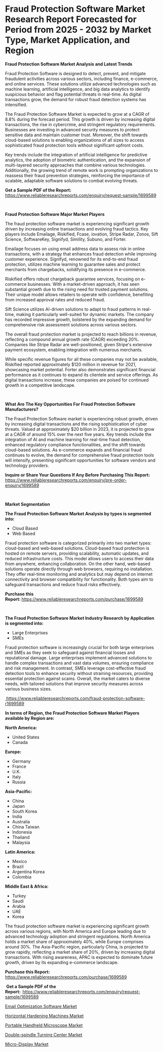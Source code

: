 <p><h1>Fraud Protection Software Market Research Report Forecasted for Period from 2025 -  2032 by Market Type, Market Application, and Region</h1></p><p><strong>Fraud Protection Software Market Analysis and Latest Trends</strong></p>
<p><p>Fraud Protection Software is designed to detect, prevent, and mitigate fraudulent activities across various sectors, including finance, e-commerce, and online services. These solutions utilize advanced technologies such as machine learning, artificial intelligence, and big data analytics to identify suspicious behavior and flag potential threats in real-time. As digital transactions grow, the demand for robust fraud detection systems has intensified.</p><p>The Fraud Protection Software Market is expected to grow at a CAGR of 8.8% during the forecast period. This growth is driven by increasing digital transactions, the rise in cybercrime, and stringent regulatory requirements. Businesses are investing in advanced security measures to protect sensitive data and maintain customer trust. Moreover, the shift towards cloud-based solutions is enabling organizations of all sizes to access sophisticated fraud protection tools without significant upfront costs.</p><p>Key trends include the integration of artificial intelligence for predictive analytics, the adoption of biometric authentication, and the expansion of multi-layered security approaches that combine various technologies. Additionally, the growing trend of remote work is prompting organizations to reassess their fraud prevention strategies, reinforcing the importance of scalable, adaptable software solutions to combat evolving threats.</p></p>
<p><strong>Get a Sample PDF of the Report:&nbsp;</strong> <a href="https://www.reliableresearchreports.com/enquiry/request-sample/1699589?utm_campaign=8&utm_medium=2&utm_source=Github&utm_content=ia&utm_term=09012025&utm_id=fraud-protection-software">https://www.reliableresearchreports.com/enquiry/request-sample/1699589</a></p>
<p>&nbsp;</p>
<p><strong>Fraud Protection Software Major Market Players</strong></p>
<p><p>The fraud protection software market is experiencing significant growth driven by increasing online transactions and evolving fraud tactics. Key players include Emailage, Riskified, Fcase, iovation, Stripe Radar, Zonos, Sift Science, SoftwareKey, Signifyd, Simility, Subuno, and Forter. </p><p>Emailage focuses on using email address data to assess risk in online transactions, with a strategy that enhances fraud detection while improving customer experience. Signifyd, renowned for its end-to-end fraud protection, utilizes machine learning to guarantee sales and protect merchants from chargebacks, solidifying its presence in e-commerce.</p><p>Riskified offers robust chargeback guarantee services, focusing on e-commerce businesses. With a market-driven approach, it has seen substantial growth due to the rising need for trusted payment solutions. Their unique model allows retailers to operate with confidence, benefiting from increased approval rates and reduced fraud.</p><p>Sift Science utilizes AI-driven solutions to adapt to fraud patterns in real-time, making it particularly well-suited for dynamic markets. The company has recorded impressive growth, bolstered by the expanding demand for comprehensive risk assessment solutions across various sectors.</p><p>The overall fraud protection market is projected to reach billions in revenue, reflecting a compound annual growth rate (CAGR) exceeding 20%. Companies like Stripe Radar are well-positioned, given Stripe's extensive payment ecosystem, enabling integration with numerous merchants. </p><p>While specific revenue figures for all these companies may not be available, Riskified reported approximately $120 million in revenue for 2021, showcasing market potential. Forter also demonstrates significant financial performance as it continues to expand its clientele and service offerings. As digital transactions increase, these companies are poised for continued growth in a competitive landscape.</p></p>
<p>&nbsp;</p>
<p><strong>What Are The Key Opportunities For Fraud Protection Software Manufacturers?</strong></p>
<p><p>The Fraud Protection Software market is experiencing robust growth, driven by increasing digital transactions and the rising sophistication of cyber threats. Valued at approximately $20 billion in 2023, it is projected to grow at a CAGR of around 15% over the next five years. Key trends include the integration of AI and machine learning for real-time fraud detection, enhanced regulatory compliance functionalities, and the shift towards cloud-based solutions. As e-commerce expands and financial fraud continues to evolve, the demand for comprehensive fraud protection tools will intensify, presenting significant opportunities for software vendors and technology providers.</p></p>
<p><strong>Inquire or Share Your Questions If Any Before Purchasing This Report:</strong> <a href="https://www.reliableresearchreports.com/enquiry/pre-order-enquiry/1699589?utm_campaign=8&utm_medium=2&utm_source=Github&utm_content=ia&utm_term=09012025&utm_id=fraud-protection-software">https://www.reliableresearchreports.com/enquiry/pre-order-enquiry/1699589</a></p>
<p>&nbsp;</p>
<p><strong>Market Segmentation</strong></p>
<p><strong>The Fraud Protection Software Market Analysis by types is segmented into:</strong></p>
<p><ul><li>Cloud Based</li><li>Web Based</li></ul></p>
<p><p>Fraud protection software is categorized primarily into two market types: cloud-based and web-based solutions. Cloud-based fraud protection is hosted on remote servers, providing scalability, automatic updates, and reduced infrastructure costs. This model allows users to access their data from anywhere, enhancing collaboration. On the other hand, web-based solutions operate directly through web browsers, requiring no installation. They offer real-time monitoring and analytics but may depend on internet connectivity and browser compatibility for functionality. Both types aim to safeguard transactions and reduce fraud risks effectively.</p></p>
<p><strong>Purchase this Report:&nbsp;</strong><a href="https://www.reliableresearchreports.com/purchase/1699589?utm_campaign=8&utm_medium=2&utm_source=Github&utm_content=ia&utm_term=09012025&utm_id=fraud-protection-software">https://www.reliableresearchreports.com/purchase/1699589</a></p>
<p>&nbsp;</p>
<p><strong>The Fraud Protection Software Market Industry Research by Application is segmented into:</strong></p>
<p><ul><li>Large Enterprises</li><li>SMEs</li></ul></p>
<p><p>Fraud protection software is increasingly crucial for both large enterprises and SMEs as they seek to safeguard against financial losses and reputational damage. Large enterprises implement advanced solutions to handle complex transactions and vast data volumes, ensuring compliance and risk management. In contrast, SMEs leverage cost-effective fraud detection tools to enhance security without straining resources, providing essential protection against scams. Overall, the market caters to diverse needs, with tailored solutions that improve security measures across various business sizes.</p></p>
<p><a href="https://www.reliableresearchreports.com/fraud-protection-software-r1699589?utm_campaign=8&utm_medium=2&utm_source=Github&utm_content=ia&utm_term=09012025&utm_id=fraud-protection-software">&nbsp;https://www.reliableresearchreports.com/fraud-protection-software-r1699589</a></p>
<p><strong>In terms of Region, the Fraud Protection Software Market Players available by Region are:</strong></p>
<p>
    <p> <strong> North America: </strong>
        <ul>
            <li>United States</li>
            <li>Canada</li>
        </ul>
        </p> 
    <p> <strong> Europe: </strong>
        <ul>
            <li>Germany</li>
            <li>France</li>
            <li>U.K.</li>
            <li>Italy</li>
            <li>Russia</li>
        </ul>
        </p> 
    <p> <strong> Asia-Pacific: </strong>
        <ul>
            <li>China</li>
            <li>Japan</li>
            <li>South Korea</li>
            <li>India</li>
            <li>Australia</li>
            <li>China Taiwan</li>
            <li>Indonesia</li>
            <li>Thailand</li>
            <li>Malaysia</li>
        </ul>
        </p> 
    <p> <strong> Latin America: </strong>
        <ul>
            <li>Mexico</li>
            <li>Brazil</li>
            <li>Argentina Korea</li>
            <li>Colombia</li>
        </ul>
        </p> 
    <p> <strong> Middle East & Africa: </strong>
        <ul>
            <li>Turkey</li>
            <li>Saudi</li>
            <li>Arabia</li>
            <li>UAE</li>
            <li>Korea</li>
        </ul>
    </p>
    </p>
<p><p>The fraud protection software market is experiencing significant growth across various regions, with North America and Europe leading due to advanced technology adoption and stringent regulations. North America holds a market share of approximately 40%, while Europe comprises around 30%. The Asia-Pacific region, particularly China, is projected to grow rapidly, reflecting a market share of 20%, driven by increasing digital transactions. With rising awareness, APAC is expected to dominate future growth, driven by its expanding e-commerce landscape.</p></p>
<p><strong>Purchase this Report: </strong><a href="https://www.reliableresearchreports.com/purchase/1699589?utm_campaign=8&utm_medium=2&utm_source=Github&utm_content=ia&utm_term=09012025&utm_id=fraud-protection-software">https://www.reliableresearchreports.com/purchase/1699589</a></p>
<p>&nbsp;<strong>Get a Sample PDF of the Report:&nbsp;&nbsp;</strong><a href="https://www.reliableresearchreports.com/enquiry/request-sample/1699589?utm_campaign=8&utm_medium=2&utm_source=Github&utm_content=ia&utm_term=09012025&utm_id=fraud-protection-software">https://www.reliableresearchreports.com/enquiry/request-sample/1699589</a></p>
<p><strong></strong></p>
<p><p><a href="https://github.com/toldenargelia86/Market-Research-Report-List-1/blob/main/email-optimization-software-market.md?utm_campaign=8&utm_medium=2&utm_source=Github&utm_content=ia&utm_term=09012025&utm_id=fraud-protection-software">Email Optimization Software Market</a></p><p><a href="https://github.com/mcfred89/Market-Research-Report-List-1/blob/main/horizontal-hardening-machines-market.md?utm_campaign=8&utm_medium=2&utm_source=Github&utm_content=ia&utm_term=09012025&utm_id=fraud-protection-software">Horizontal Hardening Machines Market</a></p><p><a href="https://github.com/wileonie19657/Market-Research-Report-List-1/blob/main/portable-handheld-microscope-market.md?utm_campaign=8&utm_medium=2&utm_source=Github&utm_content=ia&utm_term=09012025&utm_id=fraud-protection-software">Portable Handheld Microscope Market</a></p><p><a href="https://github.com/comasnickie/Market-Research-Report-List-1/blob/main/double-spindle-turning-center-market.md?utm_campaign=8&utm_medium=2&utm_source=Github&utm_content=ia&utm_term=09012025&utm_id=fraud-protection-software">Double-spindle Turning Center Market</a></p><p><a href="https://github.com/bornergabrielle89/Market-Research-Report-List-1/blob/main/micro-display-market.md?utm_campaign=8&utm_medium=2&utm_source=Github&utm_content=ia&utm_term=09012025&utm_id=fraud-protection-software">Micro-Display Market</a></p></p>